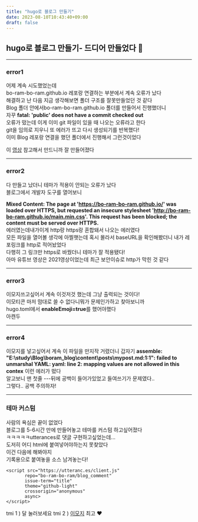 ```yaml
---
title: "hugo로 블로그 만들기"  
date: 2023-08-10T10:43:40+09:00
draft: false
---
```


 ## hugo로 블로그 만들기- 드디어 만들었다 :baby_chick: 
 ***
 ### error1

 어제 계속 시도했었는데  
 bo-ram-bo-ram.github.io 레포랑 연결하는 부분에서  계속 오류가 났다  
 해결하고 난 다음 지금 생각해보면 폴더 구조를 잘못만들었던 것 같다  
 Blog 폴더 안에서bo-ram-bo-ram.github.io 폴더를 만들어서 진행했더니  
 자꾸 **fatal: 'public' does not have a commit checked out**  
 오류가 떴는데 이게 이미 git 파일이 있을 때 나오는 오류라고 한다  
 git을 임의로 지우니 또 에러가 뜨고 다시 생성되기를 반복했다!  
 이미 Blog 레포랑 연결을 했던 폴더에서 진행해서 그런것이었다  

 이 [영상](https://youtu.be/LIFvgrRxdt4)  참고해서 만드니까 잘 만들어졌다  

 ***

 ### error2
 다 만들고 났더니 테마가 적용이 안되는 오류가 났다  
 블로그에서 개발자 도구를 열어보니  
  
 **Mixed Content: The page at 'https://bo-ram-bo-ram.github.io/' was loaded over HTTPS, but requested an insecure stylesheet 'http://bo-ram-bo-ram.github.io/main.min.css'. This request has been blocked; the content must be served over HTTPS.**  
 에러였는데내가이게 http랑 https랑 혼합돼서 나오는 에러였다  
 모든 파일을 열어볼 생각에 아찔햇는데 혹시 몰라서 baseURL을 확인해봤더니 내가 레포링크를 http로 적어놨었다  
 다행히 그 링크만 https로 바꿨더니 테마가 잘 적용됐다!  
 아마 유튜브 영상은 2021영상이었는데 최근 보안이슈로 http가 막힌 것 같다  

 ***

 ### error3
 이모지쓰고싶어서 계속 이것저것 했는데 그냥 출력되는 것이다!  
 이모티콘 마저 맘대로 쓸 수 없다니뭐가 문제인가하고 찾아보니까  
 hugo.toml에서 **enableEmoji=true**를 했어야했다  
 아캔두

 *** 

 ### error4
 이모지를 넣고싶어서 계속 이 파일을 만지작 거렸더니 갑자기 **assemble: "E:\study\Blog\boram_blog\content\posts\mypost.md:1:1": failed to unmarshal YAML: yaml: line 2: mapping values are not allowed in this contex** 이런 에러가 떴다  
 알고보니 맨 첫줄 ---뒤에 공백이 들어가있었고 들여쓰기가 문제였다..  
 그렇다.. 공백 주의하자!  


 ***
 ### 테마 커스텀  
 사람의 욕심은 끝이 없었다  
 블로그를 5-6시간 만에 만들어놓고 테마를 커스텀 하고싶어졌다  
 ㅋㅋㅋㅋㅋutterances로 댓글 구현하고싶었는데...  
 도저히 어디 html에 붙여넣어야하는지 못찾았다  
 이건 다음에 해봐야지  
 기록용으로 붙여놓을 소스 남겨놓는다!  

 ```
 <script src="https://utteranc.es/client.js"
        repo="bo-ram-bo-ram/blog_comment"
        issue-term="title"
        theme="github-light"
        crossorigin="anonymous"
        async>
</script>
 ```

 tmi 1 ) 달 눌러보세요
 tmi 2 ) [이모지](https://www.webfx.com/tools/emoji-cheat-sheet/) 최고 :heart:

